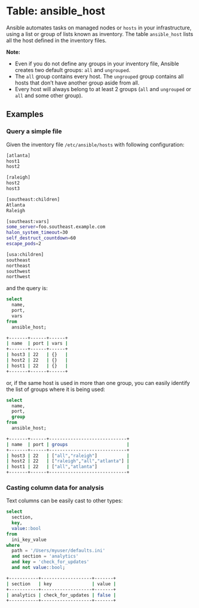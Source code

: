 # Table: ansible_host

Ansible automates tasks on managed nodes or `hosts` in your infrastructure, using a list or group of lists known as inventory. The table `ansible_host` lists all the host defined in the inventory files.

**Note:**

- Even if you do not define any groups in your inventory file, Ansible creates two default groups: `all` and `ungrouped`.
- The `all` group contains every host. The `ungrouped` group contains all hosts that don’t have another group aside from all.
- Every host will always belong to at least 2 groups (`all` and `ungrouped` or `all` and some other group).

## Examples

### Query a simple file

Given the inventory file `/etc/ansible/hosts` with following configuration:

```bash
[atlanta]
host1
host2

[raleigh]
host2
host3

[southeast:children]
Atlanta
Raleigh

[southeast:vars]
some_server=foo.southeast.example.com
halon_system_timeout=30
self_destruct_countdown=60
escape_pods=2

[usa:children]
southeast
northeast
southwest
northwest
```

and the query is:

```sql
select
  name,
  port,
  vars
from
  ansible_host;
```

```sh
+-------+------+------+
| name  | port | vars |
+-------+------+------+
| host3 | 22   | {}   |
| host2 | 22   | {}   |
| host1 | 22   | {}   |
+-------+------+------+
```

or, if the same host is used in more than one group, you can easily identify the list of groups where it is being used:

```sql
select
  name,
  port,
  group
from
  ansible_host;
```

```sh
+-------+------+-----------------------------+
| name  | port | groups                      |
+-------+------+-----------------------------+
| host3 | 22   | ["all","raleigh"]           |
| host2 | 22   | ["raleigh","all","atlanta"] |
| host1 | 22   | ["all","atlanta"]           |
+-------+------+-----------------------------+
```

### Casting column data for analysis

Text columns can be easily cast to other types:

```sql
select
  section,
  key,
  value::bool
from
  ini_key_value
where
  path = '/Users/myuser/defaults.ini'
  and section = 'analytics'
  and key = 'check_for_updates'
  and not value::bool;
```

```sh
+-----------+-------------------+-------+
| section   | key               | value |
+-----------+-------------------+-------+
| analytics | check_for_updates | false |
+-----------+-------------------+-------+
```
